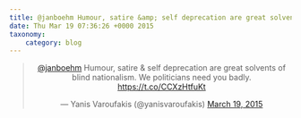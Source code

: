 ```yaml
---
title: @janboehm Humour, satire &amp; self deprecation are great solvents of blind nationalism. We politicians need you badly. https://t.co/CCXzHtfuKt
date: Thu Mar 19 07:36:26 +0000 2015
taxonomy:
    category: blog
---
```

<blockquote class="twitter-tweet" align="center" width="350"><p lang="en" dir="ltr"><a href="https://twitter.com/janboehm">@janboehm</a> Humour, satire &amp; self deprecation are great solvents of blind nationalism. We politicians need you badly. <a href="https://t.co/CCXzHtfuKt">https://t.co/CCXzHtfuKt</a></p>&mdash; Yanis Varoufakis (@yanisvaroufakis) <a href="https://twitter.com/yanisvaroufakis/status/578367818586009600">March 19, 2015</a></blockquote>
